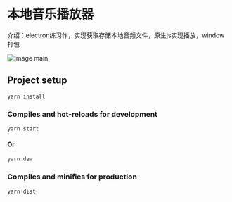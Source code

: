 # 本地音乐播放器

介绍：electron练习作，实现获取存储本地音频文件，原生js实现播放，window打包

![Image main](http://pic.yupoo.com/jsmask/ab9acd27/67f5fffc.png)

## Project setup
```
yarn install
```

### Compiles and hot-reloads for development
```
yarn start
```

#### Or

```
yarn dev
```

### Compiles and minifies for production
```
yarn dist
```